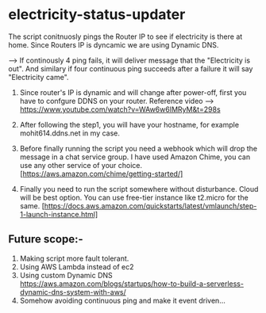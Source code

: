 # electricity-status-updater
The script conitnuosly pings the Router IP to see if electricity is there at home. Since Routers IP is dyncamic we are using Dynamic DNS.

--> If continously 4 ping fails, it will deliver message that the "Electricity is out". And similary if four continuous ping succeeds after a failure it will say "Electricity came". 

1. Since router's IP is dynamic and will change after power-off, first you have to confgure DDNS on your router.
Reference video --> https://www.youtube.com/watch?v=WAw6w6IMRyM&t=298s

2. After following the step1, you will have your hostname, for example mohit614.ddns.net in my case.

3. Before finally running the script you need a webhook which will drop the message in a chat service group. I have used Amazon Chime, you can use any other service of your choice.
 [https://aws.amazon.com/chime/getting-started/]

4. Finally you need to run the script somewhere without disturbance. Cloud will be best option. You can use free-tier instance like t2.micro for the same.
[https://docs.aws.amazon.com/quickstarts/latest/vmlaunch/step-1-launch-instance.html]

Future scope:-
-------------
1. Making script more fault tolerant.
2. Using AWS Lambda instead of ec2
3. Using custom Dynamic DNS
https://aws.amazon.com/blogs/startups/how-to-build-a-serverless-dynamic-dns-system-with-aws/
4. Somehow avoiding continuous ping and make it event driven...


